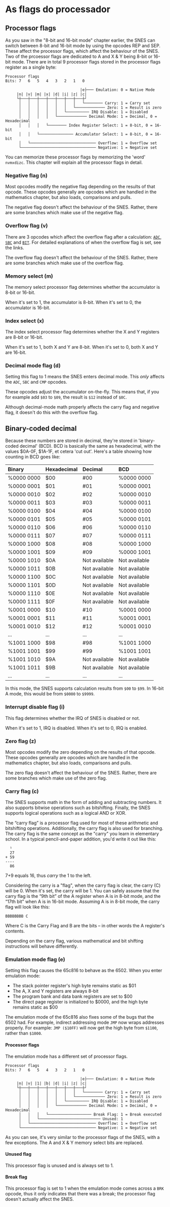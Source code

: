 # As flags do processador

## Processor flags

As you saw in the "8-bit and 16-bit mode" chapter earlier, the SNES can switch between 8-bit and 16-bit mode by using the opcodes REP and SEP. These affect the processor flags, which affect the behaviour of the SNES. Two of the prcoessor flags are dedicated to A and X & Y being 8-bit or 16-bit mode. There are in total 9 processor flags stored in the processor flags register as a single byte:

```text
Processor flags
Bits: 7   6   5   4   3   2   1   0

                                 |e├─── Emulation: 0 = Native Mode
     |n| |v| |m| |x| |d| |i| |z| |c|
     └┼───┼───┼───┼───┼───┼───┼───┼┘
      │   │   │   │   │   │   │   └──────── Carry: 1 = Carry set
      │   │   │   │   │   │   └───────────── Zero: 1 = Result is zero
      │   │   │   │   │   └────────── IRQ Disable: 1 = Disabled
      │   │   │   │   └───────────── Decimal Mode: 1 = Decimal, 0 = Hexadecimal
      │   │   │   └──────── Index Register Select: 1 = 8-bit, 0 = 16-bit
      │   │   └─────────────── Accumulator Select: 1 = 8-bit, 0 = 16-bit
      │   └───────────────────────────── Overflow: 1 = Overflow set
      └───────────────────────────────── Negative: 1 = Negative set
```

You can memorize these processor flags by memorizing the 'word' `nvmxdizc`. This chapter will explain all the processor flags in detail.

### Negative flag \(n\)

Most opcodes modify the negative flag depending on the results of that opcode. These opcodes generally are opcodes which are handled in the mathematics chapter, but also loads, comparisons and pulls.

The negative flag doesn't affect the behaviour of the SNES. Rather, there are some branches which make use of the negative flag.

### Overflow flag \(v\)

There are 3 opcodes which affect the overflow flag after a calculation: [`ADC`, `SBC`](../mathemathics-and-logic/arithmetic.md) and [`BIT`](../mathemathics-and-logic/logic.md). For detailed explanations of when the overflow flag is set, see the links.

The overflow flag doesn't affect the behaviour of the SNES. Rather, there are some branches which make use of the overflow flag.

### Memory select \(m\)

The memory select processor flag determines whether the accumulator is 8-bit or 16-bit.

When it's set to 1, the accumulator is 8-bit. When it's set to 0, the accumulator is 16-bit.

### Index select \(x\)

The index select processor flag determines whether the X and Y registers are 8-bit or 16-bit.

When it's set to 1, both X and Y are 8-bit. When it's set to 0, both X and Y are 16-bit.

### Decimal mode flag \(d\)

Setting this flag to 1 means the SNES enters decimal mode. This _only_ affects the `ADC`, `SBC` and `CMP` opcodes.

These opcodes adjust the accumulator on-the-fly. This means that, if you for example add `$03` to `$09`, the result is `$12` instead of `$0C`.

Although decimal-mode math properly affects the carry flag and negative flag, it doesn't do this with the overflow flag.

## Binary-coded decimal

Because these numbers are stored in decimal, they're stored in 'binary-coded decimal' \(BCD\). BCD is basically the same as hexadecimal, with the values $0A-0F, $1A-1F, et cetera 'cut out'. Here's a table showing how counting in BCD goes like:

| Binary | Hexadecimal | Decimal | BCD |
| :--- | :--- | :--- | :--- |
| %0000 0000 | $00 | \#00 | %0000 0000 |
| %0000 0001 | $01 | \#01 | %0000 0001 |
| %0000 0010 | $02 | \#02 | %0000 0010 |
| %0000 0011 | $03 | \#03 | %0000 0011 |
| %0000 0100 | $04 | \#04 | %0000 0100 |
| %0000 0101 | $05 | \#05 | %0000 0101 |
| %0000 0110 | $06 | \#06 | %0000 0110 |
| %0000 0111 | $07 | \#07 | %0000 0111 |
| %0000 1000 | $08 | \#08 | %0000 1000 |
| %0000 1001 | $09 | \#09 | %0000 1001 |
| %0000 1010 | $0A | Not available | Not available |
| %0000 1011 | $0B | Not available | Not available |
| %0000 1100 | $0C | Not available | Not available |
| %0000 1101 | $0D | Not available | Not available |
| %0000 1110 | $0E | Not available | Not available |
| %0000 1111 | $0F | Not available | Not available |
| %0001 0000 | $10 | \#10 | %0001 0000 |
| %0001 0001 | $11 | \#11 | %0001 0001 |
| %0001 0010 | $12 | \#12 | %0001 0010 |
| ... | ... | ... | ... |
| %1001 1000 | $98 | \#98 | %1001 1000 |
| %1001 1001 | $99 | \#99 | %1001 1001 |
| %1001 1010 | $9A | Not available | Not available |
| %1001 1011 | $9B | Not available | Not available |
| ... | ... | ... | ... |

In this mode, the SNES supports calculation results from `$00` to `$99`. In 16-bit A mode, this would be from `$0000` to `$9999`.

### Interrupt disable flag \(i\)

This flag determines whether the IRQ of SNES is disabled or not.

When it's set to 1, IRQ is disabled. When it's set to 0, IRQ is enabled.

### Zero flag \(z\)

Most opcodes modify the zero depending on the results of that opcode. These opcodes generally are opcodes which are handled in the mathematics chapter, but also loads, comparisons and pulls.

The zero flag doesn't affect the behaviour of the SNES. Rather, there are some branches which make use of the zero flag.

### Carry flag \(c\)

The SNES supports math in the form of adding and subtracting numbers. It also supports bitwise operations such as bitshifting. Finally, the SNES supports logical operations such as a logical AND or XOR.

The “carry flag” is a processor flag used for most of these arithmetic and bitshifting operations. Additionally, the carry flag is also used for branching. The carry flag is the same concept as the "carry" you learn in elementary school. In a typical pencil-and-paper addition, you'd write it out like this:

```text
  ¹
  27
+ 59
----
  86
```

7+9 equals 16, thus _carry_ the 1 to the left.

Considering the carry is a "flag", when the carry flag is clear, the carry \(C\) will be 0. When it's set, the carry will be 1. You can safely assume that the carry flag is the “9th bit” of the A register when A is in 8-bit mode, and the “17th bit” when A is in 16-bit mode. Assuming A is in 8-bit mode, the carry flag will look like this:

```text
BBBBBBBB C
```

Where C is the Carry Flag and B are the bits – in other words the A register's contents.

Depending on the carry flag, various mathematical and bit shifting instructions will behave differently.

### Emulation mode flag \(e\)

Setting this flag causes the 65c816 to behave as the 6502. When you enter emulation mode:

* The stack pointer register's high byte remains static as $01
* The A, X and Y registers are always 8-bit
* The program bank and data bank registers are set to $00
* The direct page register is initialized to $0000, and the high byte remains static as $00

The emulation mode of the 65c816 also fixes some of the bugs that the 6502 had. For example, indirect addressing mode `JMP` now wraps addresses properly. For example: `JMP ($10FF)` will now get the high byte from `$1100`, rather than `$1000`.

#### Processor flags

The emulation mode has a different set of processor flags.

```text
Processor flags
Bits: 7   6   5   4   3   2   1   0

                                 |e├─── Emulation: 0 = Native Mode
     |n| |v| |1| |b| |d| |i| |z| |c|
     └┼───┼───┼───┼───┼───┼───┼───┼┘
      │   │   │   │   │   │   │   └──────── Carry: 1 = Carry set
      │   │   │   │   │   │   └───────────── Zero: 1 = Result is zero
      │   │   │   │   │   └────────── IRQ Disable: 1 = Disabled
      │   │   │   │   └───────────── Decimal Mode: 1 = Decimal, 0 = Hexadecimal
      │   │   │   └─────────────────── Break Flag: 1 = Break executed
      │   │   └─────────────────────────── Unused: 1
      │   └───────────────────────────── Overflow: 1 = Overflow set
      └───────────────────────────────── Negative: 1 = Negative set
```

As you can see, it's very similar to the processor flags of the SNES, with a few exceptions. The A and X & Y memory select bits are replaced.

#### Unused flag

This processor flag is unused and is always set to 1.

#### Break flag

This processor flag is set to 1 when the emulation mode comes across a `BRK` opcode, thus it only indicates that there was a break; the processor flag doesn't actually affect the SNES.

